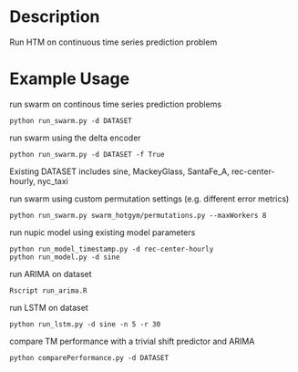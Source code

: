# Description

Run HTM on continuous time series prediction problem

# Example Usage

run swarm on continous time series prediction problems

	python run_swarm.py -d DATASET

run swarm using the delta encoder

	python run_swarm.py -d DATASET -f True

Existing DATASET includes sine, MackeyGlass, SantaFe_A, rec-center-hourly, nyc_taxi

run swarm using custom permutation settings (e.g. different error metrics)

	python run_swarm.py swarm_hotgym/permutations.py --maxWorkers 8

run nupic model using existing model parameters

	python run_model_timestamp.py -d rec-center-hourly
	python run_model.py -d sine


run ARIMA on dataset

	Rscript run_arima.R

run LSTM on dataset

    python run_lstm.py -d sine -n 5 -r 30

compare TM performance with a trivial shift predictor and ARIMA 

	python comparePerformance.py -d DATASET
